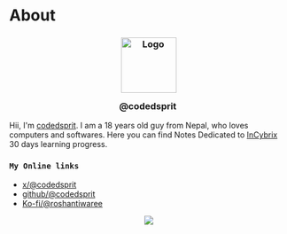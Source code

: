 # About

<h3 align="center">
	<img src="https://avatars.githubusercontent.com/u/109761382?v=4&h=300&w=300&fit=cover&mask=circle&maxage=7d
)" width="100" alt="Logo"/><br/>
@codedsprit
	<img src="https://raw.githubusercontent.com/catppuccin/catppuccin/main/assets/misc/transparent.png" height="30" width="0px"/>
</h3>

Hii, I'm [codedsprit](https://github.com/codedsprit). I am a 18 years old guy from Nepal, who loves computers and softwares. Here you can find Notes Dedicated to [InCybrix](https://incybrix.com) 30 days learning progress. 

### ``My Online links``
* [x/@codedsprit](https://x.com/codedsprit)
* [github/@codedsprit](https://github.com/codedsprit)
* [Ko-fi/@roshantiwaree](https://ko-fi.com/roshantiwaree)

<p align="center">
  <img src="https://raw.githubusercontent.com/catppuccin/catppuccin/main/assets/footers/gray0_ctp_on_line.svg?sanitize=true" />
</p>

